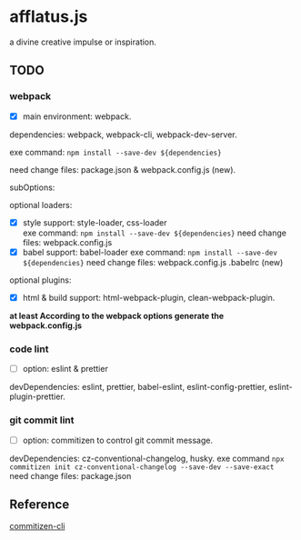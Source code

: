 # afflatus.js

a divine creative impulse or inspiration.

## TODO

### webpack

- [x] main environment: webpack.

dependencies:  webpack, webpack-cli, webpack-dev-server.

exe command:  `npm install --save-dev ${dependencies}`

need change files: package.json & webpack.config.js (new).

subOptions:  

optional loaders:  

- [x] style support: style-loader, css-loader  
exe command: `npm install --save-dev ${dependencies}`
need change files: webpack.config.js
- [x] babel support:  babel-loader
exe command: `npm install --save-dev ${dependencies}`
need change files: webpack.config.js .babelrc (new)

optional plugins:

- [x] html & build support: html-webpack-plugin, clean-webpack-plugin.

**at least According to the webpack options generate the webpack.config.js**

### code lint

- [ ] option: eslint & prettier

devDependencies: eslint, prettier, babel-eslint, eslint-config-prettier, eslint-plugin-prettier.

### git commit lint

- [ ] option: commitizen to control git commit message.  

devDependencies: cz-conventional-changelog, husky.
exe command `npx commitizen init cz-conventional-changelog --save-dev --save-exact`  
need change files: package.json

## Reference

[commitizen-cli](https://github.com/commitizen/cz-cli)  

